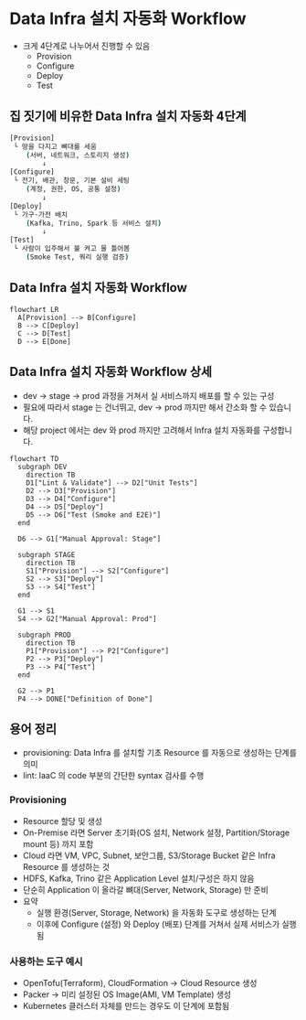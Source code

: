# Data Infra 설치 자동화 Workflow
- 크게 4단계로 나누어서 진행할 수 있음
    - Provision
    - Configure
    - Deploy
    - Test

## 집 짓기에 비유한 Data Infra 설치 자동화 4단계
```bash
[Provision]
 └ 땅을 다지고 뼈대를 세움
    (서버, 네트워크, 스토리지 생성)
        ↓
[Configure]
 └ 전기, 배관, 창문, 기본 설비 세팅
    (계정, 권한, OS, 공통 설정)
        ↓
[Deploy]
 └ 가구·가전 배치
    (Kafka, Trino, Spark 등 서비스 설치)
        ↓
[Test]
 └ 사람이 입주해서 불 켜고 물 틀어봄
    (Smoke Test, 쿼리 실행 검증)
```


## Data Infra 설치 자동화 Workflow
```mermaid
flowchart LR
  A[Provision] --> B[Configure]
  B --> C[Deploy]
  C --> D[Test]
  D --> E[Done]
```

## Data Infra 설치 자동화 Workflow 상세
- dev -> stage -> prod 과정을 거쳐서 실 서비스까지 배포를 할 수 있는 구성
- 필요에 따라서 stage 는 건너뛰고, dev -> prod 까지만 해서 간소화 할 수 있습니다.
- 해당 project 에서는 dev 와 prod 까지만 고려해서 Infra 설치 자동화를 구성합니다.

```mermaid
flowchart TD
  subgraph DEV
    direction TB
    D1["Lint & Validate"] --> D2["Unit Tests"]
    D2 --> D3["Provision"]
    D3 --> D4["Configure"]
    D4 --> D5["Deploy"]
    D5 --> D6["Test (Smoke and E2E)"]
  end

  D6 --> G1["Manual Approval: Stage"]

  subgraph STAGE
    direction TB
    S1["Provision"] --> S2["Configure"]
    S2 --> S3["Deploy"]
    S3 --> S4["Test"]
  end

  G1 --> S1
  S4 --> G2["Manual Approval: Prod"]

  subgraph PROD
    direction TB
    P1["Provision"] --> P2["Configure"]
    P2 --> P3["Deploy"]
    P3 --> P4["Test"]
  end

  G2 --> P1
  P4 --> DONE["Definition of Done"]
```

## 용어 정리
- provisioning: Data Infra 를 설치할 기초 Resource 를 자동으로 생성하는 단계를 의미
- lint: IaaC 의 code 부분의 간단한 syntax 검사를 수행


### Provisioning
- Resource 할당 및 생성
- On-Premise 라면 Server 초기화(OS 설치, Network 설정, Partition/Storage mount 등) 까지 포함
- Cloud 라면 VM, VPC, Subnet, 보안그룹, S3/Storage Bucket 같은 Infra Resource 를 생성하는 것
- HDFS, Kafka, Trino 같은 Application Level 설치/구성은 하지 않음
- 단순히 Application 이 올라갈 뼈대(Server, Network, Storage) 만 준비
- 요약
    - 실행 환경(Server, Storage, Network) 을 자동화 도구로 생성하는 단계
    - 이후에 Configure (설정) 와 Deploy (배포) 단계를 거쳐서 실제 서비스가 실행됨

### 사용하는 도구 예시
- OpenTofu(Terraform), CloudFormation → Cloud Resource 생성
- Packer → 미리 설정된 OS Image(AMI, VM Template) 생성
- Kubernetes 클러스터 자체를 만드는 경우도 이 단계에 포함됨
